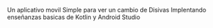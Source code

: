 Un aplicativo movil Simple para ver un cambio de Disivas Implentando enseñanzas basicas de Kotlin y Android Studio
